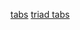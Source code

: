 
[tabs](https://github.com/karadvdsn/karadvdsn.github.io/tree/main/tabs)
[triad tabs](https://github.com/karadvdsn/karadvdsn.github.io/tree/main/triads)
